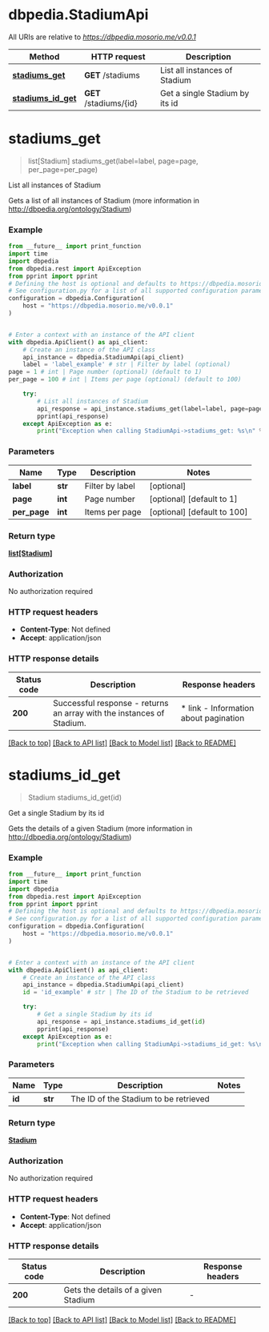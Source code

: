 # dbpedia.StadiumApi

All URIs are relative to *https://dbpedia.mosorio.me/v0.0.1*

Method | HTTP request | Description
------------- | ------------- | -------------
[**stadiums_get**](StadiumApi.md#stadiums_get) | **GET** /stadiums | List all instances of Stadium
[**stadiums_id_get**](StadiumApi.md#stadiums_id_get) | **GET** /stadiums/{id} | Get a single Stadium by its id


# **stadiums_get**
> list[Stadium] stadiums_get(label=label, page=page, per_page=per_page)

List all instances of Stadium

Gets a list of all instances of Stadium (more information in http://dbpedia.org/ontology/Stadium)

### Example

```python
from __future__ import print_function
import time
import dbpedia
from dbpedia.rest import ApiException
from pprint import pprint
# Defining the host is optional and defaults to https://dbpedia.mosorio.me/v0.0.1
# See configuration.py for a list of all supported configuration parameters.
configuration = dbpedia.Configuration(
    host = "https://dbpedia.mosorio.me/v0.0.1"
)


# Enter a context with an instance of the API client
with dbpedia.ApiClient() as api_client:
    # Create an instance of the API class
    api_instance = dbpedia.StadiumApi(api_client)
    label = 'label_example' # str | Filter by label (optional)
page = 1 # int | Page number (optional) (default to 1)
per_page = 100 # int | Items per page (optional) (default to 100)

    try:
        # List all instances of Stadium
        api_response = api_instance.stadiums_get(label=label, page=page, per_page=per_page)
        pprint(api_response)
    except ApiException as e:
        print("Exception when calling StadiumApi->stadiums_get: %s\n" % e)
```

### Parameters

Name | Type | Description  | Notes
------------- | ------------- | ------------- | -------------
 **label** | **str**| Filter by label | [optional] 
 **page** | **int**| Page number | [optional] [default to 1]
 **per_page** | **int**| Items per page | [optional] [default to 100]

### Return type

[**list[Stadium]**](Stadium.md)

### Authorization

No authorization required

### HTTP request headers

 - **Content-Type**: Not defined
 - **Accept**: application/json

### HTTP response details
| Status code | Description | Response headers |
|-------------|-------------|------------------|
**200** | Successful response - returns an array with the instances of Stadium. |  * link - Information about pagination <br>  |

[[Back to top]](#) [[Back to API list]](../README.md#documentation-for-api-endpoints) [[Back to Model list]](../README.md#documentation-for-models) [[Back to README]](../README.md)

# **stadiums_id_get**
> Stadium stadiums_id_get(id)

Get a single Stadium by its id

Gets the details of a given Stadium (more information in http://dbpedia.org/ontology/Stadium)

### Example

```python
from __future__ import print_function
import time
import dbpedia
from dbpedia.rest import ApiException
from pprint import pprint
# Defining the host is optional and defaults to https://dbpedia.mosorio.me/v0.0.1
# See configuration.py for a list of all supported configuration parameters.
configuration = dbpedia.Configuration(
    host = "https://dbpedia.mosorio.me/v0.0.1"
)


# Enter a context with an instance of the API client
with dbpedia.ApiClient() as api_client:
    # Create an instance of the API class
    api_instance = dbpedia.StadiumApi(api_client)
    id = 'id_example' # str | The ID of the Stadium to be retrieved

    try:
        # Get a single Stadium by its id
        api_response = api_instance.stadiums_id_get(id)
        pprint(api_response)
    except ApiException as e:
        print("Exception when calling StadiumApi->stadiums_id_get: %s\n" % e)
```

### Parameters

Name | Type | Description  | Notes
------------- | ------------- | ------------- | -------------
 **id** | **str**| The ID of the Stadium to be retrieved | 

### Return type

[**Stadium**](Stadium.md)

### Authorization

No authorization required

### HTTP request headers

 - **Content-Type**: Not defined
 - **Accept**: application/json

### HTTP response details
| Status code | Description | Response headers |
|-------------|-------------|------------------|
**200** | Gets the details of a given Stadium |  -  |

[[Back to top]](#) [[Back to API list]](../README.md#documentation-for-api-endpoints) [[Back to Model list]](../README.md#documentation-for-models) [[Back to README]](../README.md)

